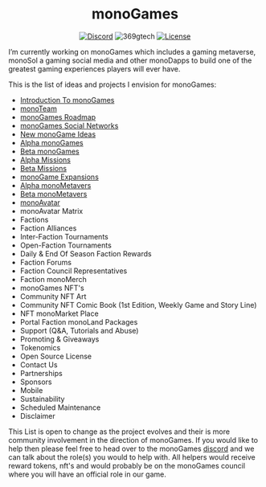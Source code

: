 <h1 align="center"><strong>monoGames</strong></h1>

<p align="center"> 
<a href="https://discord.gg/GUPh9PK8"><img src="https://img.shields.io/static/v1?logo=discord&label=&message=Discord&color=36393f&style=flat-square" alt="Discord"></a>
<img src="https://komarev.com/ghpvc/?username=369gtech&label=Profile%20Views&color=brightgreen&style=flat" alt="369gtech" />
<a href="https://github.com/369gtech/MIT-License/blob/main/LICENSE"><img src="https://img.shields.io/github/license/antonkomarev/github-profile-views-counter.svg?&color=green&style=flat-square" alt="License"></a>
</p>

I’m currently working on monoGames which includes a gaming metaverse, monoSol a gaming social media and other monoDapps to build one of the greatest gaming experiences players will ever have. 


This is the list of ideas and projects I envision for monoGames:

<ul>
  <li><a href="https://github.com/369gtech/monoGames/blob/main/Introduction%20To%20monoGames">Introduction To monoGames</a></li>
  <li><a href="https://github.com/369gtech/monoGames/blob/main/monoTeam">monoTeam</a></li>
  <li><a href="https://github.com/369gtech/monoGames-Roadmap">monoGames Roadmap</a></li>
  <li><a href="https://github.com/369gtech/monoGames-Social-Networks">monoGames Social Networks</a></li>
  <li><a href="https://github.com/369gtech/monoGames/blob/main/New%20monoGame%20Ideas">New monoGame Ideas</a></li>
  <li><a href="https://github.com/369gtech/Alpha-monoGames">Alpha monoGames</a></li>
  <li><a href="https://github.com/369gtech/Beta-monoGames">Beta monoGames</a></li>
  <li><a href="https://github.com/369gtech/Alpha-Missions">Alpha Missions</a></li>
  <li><a href="https://github.com/369gtech/Beta-Missions">Beta Missions</a></li>
  <li><a href="https://github.com/369gtech/monoGames/blob/main/monoGame%20Expansions">monoGame Expansions</a></li>
  <li><a href="https://github.com/369gtech/Alpha-monoMetavers">Alpha monoMetavers</a></a></li>
  <li><a href="https://github.com/369gtech/Beta-monoMetavers">Beta monoMetavers</a></li>
  <li><a href="https://github.com/369gtech/monoGames/blob/main/monoAvatar">monoAvatar</a></li>
  <li><a href=""></a>monoAvatar Matrix</a></li>  
  <li><a href=""></a>Factions</a></li>
  <li><a href=""></a>Faction Alliances</a></li>
  <li><a href=""></a>Inter-Faction Tournaments</a></li>
  <li><a href=""></a>Open-Faction Tournaments</a></li>
  <li><a href=""></a>Daily & End Of Season Faction Rewards</a></li>
  <li><a href=""></a>Faction Forums</a></li>
  <li><a href=""></a>Faction Council Representatives</a></li>
  <li><a href=""></a>Faction monoMerch</a></li>
  <li><a href=""></a>monoGames NFT's</a></li>
  <li><a href=""></a>Community NFT Art</a></li>
  <li><a href=""></a>Community NFT Comic Book (1st Edition, Weekly Game and Story Line)</a></li>
  <li><a href=""></a>NFT monoMarket Place</a></li>
  <li><a href=""></a>Portal Faction monoLand Packages</a></li>
  <li><a href=""></a>Support (Q&A, Tutorials and Abuse)</a></li>
  <li><a href=""></a>Promoting & Giveaways</a></li>
  <li><a href=""></a>Tokenomics</a></li>
  <li><a href=""></a>Open Source License</a></li>
  <li><a href=""></a>Contact Us</a></li>
  <li><a href=""></a>Partnerships</a></li>
  <li><a href=""></a>Sponsors</a></li>
  <li><a href=""></a>Mobile</a></li>
  <li><a href=""></a>Sustainability</a></li>
  <li><a href=""></a>Scheduled Maintenance</a></li>
  <li><a href=""></a>Disclaimer</a></li>
</ul>  

This List is open to change as the project evolves and their is more community involvement in the direction of monoGames. If you would like to help then please feel free to head over to the monoGames <a href="https://discord.gg/GUPh9PK8">discord</a> and we can talk about the role(s) you would to help with. All helpers would receive reward tokens, nft's and would probably be on the monoGames council where you will have an official role in our game.
